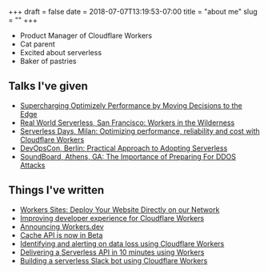 +++ 
draft = false
date = 2018-07-07T13:19:53-07:00
title = "about me"
slug = "" 
+++
- Product Manager of Cloudflare Workers
- Cat parent
- Excited about serverless
- Baker of pastries





## Talks I've given
- <a href="https://www.optimizely.com/sessions/safer-faster-better-implementing-optimizely-the-right-way/">Supercharging Optimizely Performance by Moving Decisions to the Edge</a>
- <a href="https://www.youtube.com/watch?v=kGeu2GzyVKw">Real World Serverless, San Francisco: Workers in the Wilderness</a>
- <a href="https://www.youtube.com/watch?v=pM76SQ9ERrg">Serverless Days, Milan: Optimizing performance, reliability and cost with Cloudflare Workers</a>
- <a href="https://devopsconference.de/speaker/rita-kozlov/">DevOpsCon, Berlin: Practical Approach to Adopting Serverless</a>
- <a href="https://soundboardevent.com/speakers/rita-kozlov/">SoundBoard, Athens, GA: The Importance of Preparing For DDOS Attacks</a>

## Things I've written
- <a href="https://blog.cloudflare.com/workers-sites/">Workers Sites: Deploy Your Website Directly on our Network</a>
- <a href="https://blog.cloudflare.com/just-write-code-improving-developer-experience-for-cloudflare-workers/"> Improving developer experience for Cloudflare Workers </a>
- <a href="https://blog.cloudflare.com/announcing-workers-dev/">Announcing Workers.dev</a>
- <a href="https://blog.cloudflare.com/cache-api-for-cloudflare-workers-is-now-in-beta/">Cache API is now in Beta</a>
- <a href="https://blog.cloudflare.com/identifying-and-alerting-on-data-loss-using-workers/">Identifying and alerting on data loss using Cloudflare Workers </a>
- <a href="https://blog.cloudflare.com/delivering-a-serverless-api-in-10-minutes-using-workers/">Delivering a Serverless API in 10 minutes using Workers</a>
- <a href="https://blog.cloudflare.com/building-a-serverless-slack-bot-using-cloudflare-workers/">Building a serverless Slack bot using Cloudflare Workers</a>
